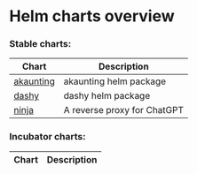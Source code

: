 # Helm charts overview
### Stable charts:
| Chart | Description |
| ----- | ----------- |
| [akaunting](stable/akaunting) | akaunting helm package |
| [dashy](stable/dashy) | dashy helm package |
| [ninja](stable/ninja) | A reverse proxy for ChatGPT |
### Incubator charts:
| Chart | Description |
| ----- | ----------- |
